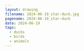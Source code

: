 ```yaml
---
layout: drawing
filename: 2024-06-19_star-duck.jpg
pagename: 2024-06-19_star-duck
date: 2024-06-19
tags:
  - ducks
  - birds
  - animals
---
```

